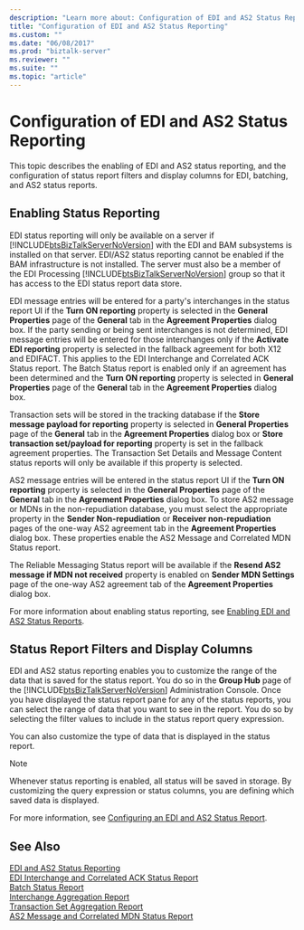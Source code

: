 ```yaml
---
description: "Learn more about: Configuration of EDI and AS2 Status Reporting"
title: "Configuration of EDI and AS2 Status Reporting"
ms.custom: ""
ms.date: "06/08/2017"
ms.prod: "biztalk-server"
ms.reviewer: ""
ms.suite: ""
ms.topic: "article"
---
```

# Configuration of EDI and AS2 Status Reporting
This topic describes the enabling of EDI and AS2 status reporting, and the configuration of status report filters and display columns for EDI, batching, and AS2 status reports.  
  
## Enabling Status Reporting  
 EDI status reporting will only be available on a server if [!INCLUDE[btsBizTalkServerNoVersion](../includes/btsbiztalkservernoversion-md.md)] with the EDI and BAM subsystems is installed on that server. EDI/AS2 status reporting cannot be enabled if the BAM infrastructure is not installed. The server must also be a member of the EDI Processing [!INCLUDE[btsBizTalkServerNoVersion](../includes/btsbiztalkservernoversion-md.md)] group so that it has access to the EDI status report data store.  
  
 EDI message entries will be entered for a party's interchanges in the status report UI if the **Turn ON reporting** property is selected in the **General Properties** page of the **General** tab in the **Agreement Properties** dialog box. If the party sending or being sent interchanges is not determined, EDI message entries will be entered for those interchanges only if the **Activate EDI reporting** property is selected in the fallback agreement for both X12 and EDIFACT. This applies to the EDI Interchange and Correlated ACK Status report. The Batch Status report is enabled only if an agreement has been determined and the **Turn ON reporting** property is selected in **General Properties** page of the **General** tab in the **Agreement Properties** dialog box.  
  
 Transaction sets will be stored in the tracking database if the **Store message payload for reporting** property is selected in **General Properties** page of the **General** tab in the **Agreement Properties** dialog box or **Store transaction set/payload for reporting** property is set in the fallback agreement properties. The Transaction Set Details and Message Content status reports will only be available if this property is selected.  
  
 AS2 message entries will be entered in the status report UI if the **Turn ON reporting** property is selected in the **General Properties** page of the **General** tab in the **Agreement Properties** dialog box. To store AS2 message or MDNs in the non-repudiation database, you must select the appropriate property in the **Sender Non-repudiation** or **Receiver non-repudiation** pages of the one-way AS2 agreement tab in the **Agreement Properties** dialog box. These properties enable the AS2 Message and Correlated MDN Status report.  
  
 The Reliable Messaging Status report will be available if the **Resend AS2 message if MDN not received** property is enabled on **Sender MDN Settings** page of the one-way AS2 agreement tab of the **Agreement Properties** dialog box.  
  
 For more information about enabling status reporting, see [Enabling EDI and AS2 Status Reports](../core/enabling-edi-and-as2-status-reports.md).  
  
## Status Report Filters and Display Columns  
 EDI and AS2 status reporting enables you to customize the range of the data that is saved for the status report. You do so in the **Group Hub** page of the [!INCLUDE[btsBizTalkServerNoVersion](../includes/btsbiztalkservernoversion-md.md)] Administration Console. Once you have displayed the status report pane for any of the status reports, you can select the range of data that you want to see in the report. You do so by selecting the filter values to include in the status report query expression.  
  
 You can also customize the type of data that is displayed in the status report.  
  
> [!NOTE]
>  Whenever status reporting is enabled, all status will be saved in storage. By customizing the query expression or status columns, you are defining which saved data is displayed.  
  
 For more information, see [Configuring an EDI and AS2 Status Report](../core/configuring-an-edi-and-as2-status-report.md).  
  
## See Also  
 [EDI and AS2 Status Reporting](../core/edi-and-as2-status-reporting.md)   
 [EDI Interchange and Correlated ACK Status Report](../core/edi-interchange-and-correlated-ack-status-report.md)   
 [Batch Status Report](../core/batch-status-report.md)   
 [Interchange Aggregation Report](../core/interchange-aggregation-report.md)   
 [Transaction Set Aggregation Report](../core/transaction-set-aggregation-report.md)   
 [AS2 Message and Correlated MDN Status Report](../core/as2-message-and-correlated-mdn-status-report.md)
